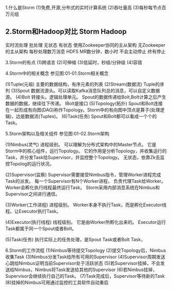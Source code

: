 ﻿1.什么是Storm
  (1)免费,开源,分布式的实时计算系统
  (2)吞吐量高
  (3)每秒每节点百万元组
  
2.Storm和Hadoop对比
  Storm                             Hadoop
  --------------------------------------------------------
  实时流处理                        批处理
  无状态                            有状态
  使用Zookeeper协同的主从架构       无Zookeeper的主从架构
  每秒处理数万消息                  HDFS MR数分钟，数小时
  不会主动停止                      终有停止
  
3.Storm的有点
  (1)跨语言
  (2)可伸缩
  (3)低延时，秒级/分钟级
  (4)容错
 
4.Storm中的相关概念
  参见图:01-01.Storm相关概念
  
  (1)Tuple(元祖)
     主要的数据结构，有序元素的列表
  (2)Stream(数据流)
     Tuple的序列
  (3)Spout
     数据流源头。可以读取Kafka消息队列总的消息，可以自定义数据源。
  (4)Bolt
     转接头。逻辑处理单元。
	 Spout的数据传递给Bolt,Bolt计算之后产生数据的数据，继续往下传递。
	 IBolt是接口
  (5)Topology(拓扑)
     Spout和Bolt连接在一起形成有向图(DAG)称作Topology。Storm中的有向图中顶点是算子(处理逻辑)，边是数据流(Tuples)。
  (6)Task(任务)
     Spout和Bolt都可以看成一个个的Task。

5.Storm架构以及相关组件
  参见图:01-02.Storm架构
  
  (1)Nimbus(灵气)
     进程级别。
	 可以理解为分布式架构中的Master节点。
	 它是Storm中的核心组件，运行Topology。
	 它的作用是分析Topology，并收集运行的Task，并分发Task给Supervisor，并监控整个Topology。
	 无状态，依靠Zk去监控Topolog的运行状况。
	 
  (2)Supervisor(监察)
     Supervisor需要接受Nimbus指令，管理Worker进程完成Task的派发。
	 每一个Supervisor有N个Worker进程，
	 负责代理Task给Worker。
	 Worker会孵化执行线程最终运行Task。
	 Storm采用内部消息系统在Nimbus和Supervisor之间进行通信。
	 
  (3)Worker(工作进程)
     进程级别。
	 Worker本身不执行Task，而是孵化Executor线程。让Executor执行Task。
	 
  (4)Executor(执行线程)
     线程级别。
	 它是由Worker所孵化出来的。
	 Executor运行Task都属于同一个Spout或者Bolt。
	 
  (5)Task(任务)
     执行实际上的任务处理，是Spout Task或者Bolt Task，
	 
6.Storm的工作流程
  (1)Nimbus等待提交Topology
  (2)提交Topology后，Nimbus收集Task
  (3)Nimbus分发Task给所有可用的Supervisor
  (4)Supervisor周期发送心跳给Nimbus证明当前Supervisor处于活跃状态
  (5)若Supervisor挂掉，不会发送给Nimbus，Nimbus将Task发送给其他的Supervisor
  (6)若Nimbus挂掉，Supervisor会继续执行自己的Task。
  (7)Task完成后，Supervisor等待新的Task
  (8)挂掉的Nimbus可用通过监控的工具软件自动重启 